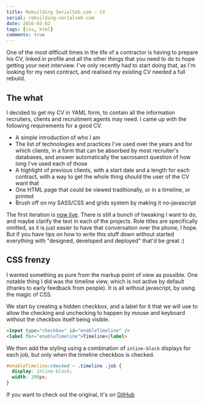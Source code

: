 ```yaml
---
title: Rebuilding SerialSeb.com – CV
serial: rebuilding-serialseb-com
date: 2016-03-02
tags: [css, html]
comments: true
---
```


One of the most difficult times in the life of a contractor is having to prepare his CV, linked.in profile and all the other things that you need to do to hope getting your next interview. I've only recently had to start doing that, as I'm looking for my next contract, and realised my existing CV needed a full rebuild.

## The what

I decided to get my CV in YAML form, to contain all the information recruiters, clients and recruitment agents may need. I came up with the following requirements for a good CV.
  - A simple introduction of who I am
  - The list of technologies and practices I've used over the years and for which clients, in a form that can be absorbed by most recruiter's databases, and answer automatically the sacrosanct question of how long I've used each of those
  - A highlight of previous clients, with a start date and a length for each contract, with a way to get the whole thing should the user of the CV want that
  - One HTML page that could be viewed traditionally, or in a timeline, or printed
  - Brush off on my SASS/CSS and grids system by making it no-javascript

The first iteration is [now live](/cv). There is still a bunch of tweaking I want to do, and maybe clarify the text in each of the projects. Role titles are specifically omitted, as it is just easier to have that conversation over the phone, I hope. But if you have tips on how to write this stuff down without started everything with "designed, developed and deployed" that'd be great :)

## CSS frenzy

I wanted something as pure from the markup point of view as possible. One notable thing I did was the timeline view, which is not active by default (thanks to early feedback from people). It is all without javascript, by using the magic of CSS.

We start by creating a hidden checkbox, and a label for it that we will use to allow the checking and unchecking to happen by mouse and keyboard without the checkbox itself being visible.

```html
<input type="checkbox" id="enableTimeline" />
<label for="enableTimeline">Timeline</label>
```

We then add the styling using a combination of `inline-block` displays for each job, but only when the timeline checkbox is checked.

```css
#enableTimeline:checked ~ .timeline .job {
  display: inline-block;
  width: 200px;
}
```

If you want to check out the original, it's on [GitHub](https://github.com/serialseb/serialseb.github.com/blob/master/_sass/cv.scss)